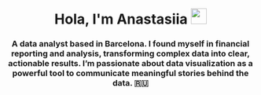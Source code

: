 <h1 align="center">Hola, I'm Anastasiia</a> 
<img src="https://github.com/blackcater/blackcater/raw/main/images/Hi.gif" height="32"/></h1>
<h3 align="center">A data analyst based in Barcelona.  
I found myself in financial reporting and analysis, transforming complex data into clear, actionable results.  
I’m passionate about data visualization as a powerful tool to communicate meaningful stories behind the data.
 🇷🇺</h3>
